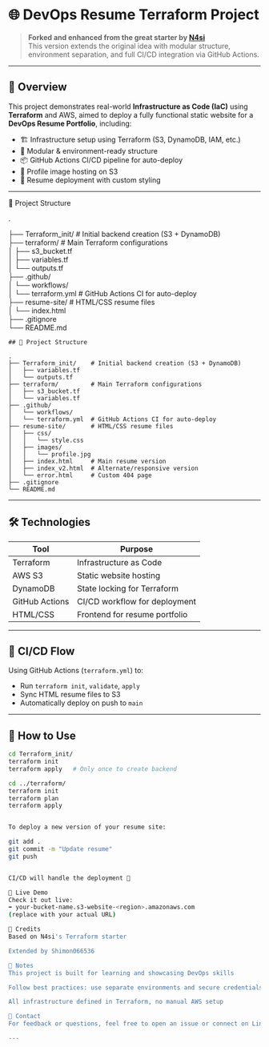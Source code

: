 # 🌐 DevOps Resume Terraform Project

> **Forked and enhanced from the great starter by [N4si](https://github.com/N4si/simple-terraform-project)**  
> This version extends the original idea with modular structure, environment separation, and full CI/CD integration via GitHub Actions.

---

## 🚀 Overview

This project demonstrates real-world **Infrastructure as Code (IaC)** using **Terraform** and AWS, aimed to deploy a fully functional static website for a **DevOps Resume Portfolio**, including:

- 🏗️ Infrastructure setup using Terraform (S3, DynamoDB, IAM, etc.)
- 📂 Modular & environment-ready structure
- 📦 GitHub Actions CI/CD pipeline for auto-deploy
- 📸 Profile image hosting on S3
- 💼 Resume deployment with custom styling

---


📁 Project Structure

.

├── Terraform_init/        # Initial backend creation (S3 + DynamoDB)<br>
├── terraform/             # Main Terraform configurations<br>
│   ├── s3_bucket.tf<br>
│   ├── variables.tf<br>
│   └── outputs.tf<br>
├── .github/<br>
│   └── workflows/<br>
│       └── terraform.yml  # GitHub Actions CI for auto-deploy<br>
├── resume-site/           # HTML/CSS resume files<br>
│   └── index.html<br>
├── .gitignore<br>
└── README.md

```
## 📁 Project Structure

. 
├── Terraform_init/    # Initial backend creation (S3 + DynamoDB)
│   ├── variables.tf 
│   └── outputs.tf
├── terraform/         # Main Terraform configurations 
│   ├── s3_bucket.tf 
│   └── variables.tf 
├── .github/ 
│   └── workflows/ 
│   └── terraform.yml  # GitHub Actions CI for auto-deploy 
├── resume-site/       # HTML/CSS resume files 
│   ├── css/ 
│   │   └── style.css 
│   ├── images/ 
│   │   └── profile.jpg 
│   ├── index.html     # Main resume version 
│   ├── index_v2.html  # Alternate/responsive version 
│   └── error.html     # Custom 404 page
├── .gitignore 
└── README.md

```
---

## 🛠️ Technologies

| Tool        | Purpose                        |
|-------------|--------------------------------|
| Terraform   | Infrastructure as Code         |
| AWS S3      | Static website hosting         |
| DynamoDB    | State locking for Terraform    |
| GitHub Actions | CI/CD workflow for deployment |
| HTML/CSS    | Frontend for resume portfolio  |

---

## 🔄 CI/CD Flow

Using GitHub Actions (`terraform.yml`) to:
- Run `terraform init`, `validate`, `apply`
- Sync HTML resume files to S3
- Automatically deploy on push to `main`

---

## 🧪 How to Use

```bash
cd Terraform_init/
terraform init
terraform apply   # Only once to create backend

cd ../terraform/
terraform init
terraform plan
terraform apply


To deploy a new version of your resume site:

git add .
git commit -m "Update resume"
git push


CI/CD will handle the deployment 🎉

📸 Live Demo
Check it out live:
➡️ your-bucket-name.s3-website-<region>.amazonaws.com
(replace with your actual URL)

🧠 Credits
Based on N4si's Terraform starter

Extended by Shimon066536

📌 Notes
This project is built for learning and showcasing DevOps skills

Follow best practices: use separate environments and secure credentials

All infrastructure defined in Terraform, no manual AWS setup

📮 Contact
For feedback or questions, feel free to open an issue or connect on LinkedIn

---
